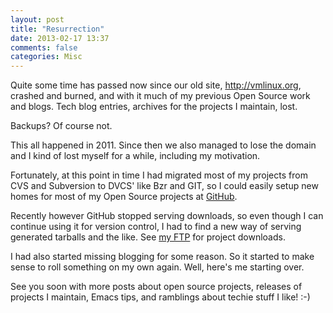 ```yaml
---
layout: post
title: "Resurrection"
date: 2013-02-17 13:37
comments: false
categories: Misc
---
```


Quite some time has passed now since our old site, http://vmlinux.org,
crashed and burned, and with it much of my previous Open Source work
and blogs.  Tech blog entries, archives for the projects I maintain,
lost.

Backups? Of course not.

This all happened in 2011.  Since then we also managed to lose the
domain and I kind of lost myself for a while, including my motivation.

Fortunately, at this point in time I had migrated most of my projects
from CVS and Subversion to DVCS' like Bzr and GIT, so I could easily
setup new homes for most of my Open Source projects at
[GitHub](https://github.com/troglobit).

Recently however GitHub stopped serving downloads, so even though I
can continue using it for version control, I had to find a new way of
serving generated tarballs and the like.  See [my
FTP](ftp://ftp.troglobit.com) for project downloads.

I had also started missing blogging for some reason. So it started to
make sense to roll something on my own again.  Well, here's me
starting over.

See you soon with more posts about open source projects, releases of
projects I maintain, Emacs tips, and ramblings about techie stuff I
like!  :-)

